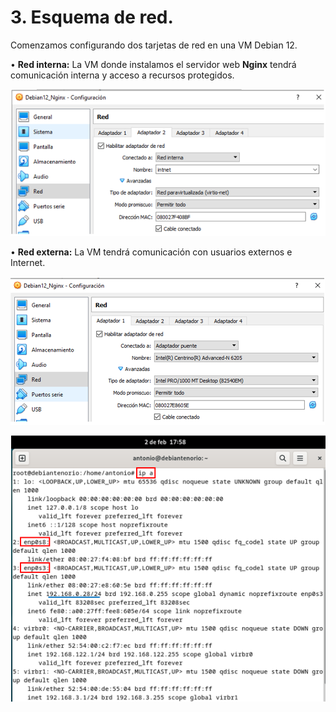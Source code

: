 # 3.	Esquema de red.
Comenzamos configurando dos tarjetas de red en una VM Debian 12.

•	**Red interna:** La VM donde instalamos el servidor web **Nginx** tendrá comunicación interna y acceso a recursos protegidos.

![Red Interna](Imagenes/3_Red_Interna_Servidor.PNG)

•	**Red externa:** La VM tendrá comunicación con usuarios externos e Internet.

![Red Externa](Imagenes/4_Red_Ext_Servidor.PNG)

![ip_servidor](Imagenes/5_ip_servidor.png)
